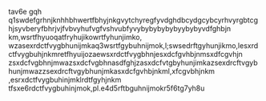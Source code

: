 tav6e gqh	q1swdefgrhnjknhhbhwertfbhyjnkgvytchyregfyvdghdbcydgcybcyrhvyrgbtcghjsyvberyfbhrjvjfvbvyhufvgfvshvubfyvybybybybybyybybyvdfghbjn km,wsrtfhyuoqatfryhujikowrtfyhunjimko,
wzasexrdctfvygbhunijmkaq3wsrtfgybuhnijmok,l;swsedrftgyhunjikmo,lesxrdctfvygbuhjnkmretfhyuijozaewsxrdctfvygbhnjesxdcfgvhbjnmsxdfcgvhjn
zsxdcfvgbhnjmwazsxdcfvgbhnasdfghjzasxdcfvtgbyhunjimkazsexdrcftvgybhunjmwazzsexdrcftvgybhunjmkasxdcfgvhbjnkml,xfcgvbhjnkm ,esrxdctfvygbuhinjmklrdtfgyhjnkm
tfsxe6rdctfvygbuhinjmok,pl.e4d5rftbguhnijmokr5f6tg7yh8u
